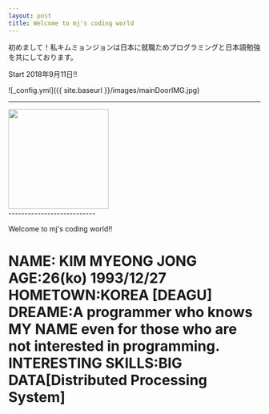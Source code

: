 ```yaml
---
layout: post
title: Welcome to mj's coding world
---
```


初めまして！私キムミョンジョンは日本に就職ためプログラミングと日本語勉強を共にしております。

Start 2018年9月11日‼

![_config.yml]({{ site.baseurl }}/images/mainDoorIMG.jpg)

---------------------------
<div>
<img width="200px" src="">
</div>
---------------------------

Welcome to mj's coding world!!

NAME: **KIM MYEONG JONG**
AGE:**26(ko) 1993/12/27**
HOMETOWN:**KOREA [DEAGU]**
DREAME:**A programmer who knows MY NAME even for those who are not interested in programming.**
INTERESTING SKILLS:**BIG DATA[Distributed Processing System]**
====
